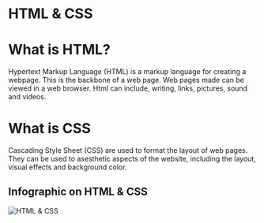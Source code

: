 # HTML & CSS

# What is HTML?

Hypertext Markup Language (HTML) is a markup language for creating a webpage. This is the backbone of a web page. Web pages made can be viewed in a web browser. Html can include, writing, links, pictures, sound and videos. 

# What is CSS

Cascading Style Sheet (CSS) are used to format the layout of web pages. They can be used to asesthetic aspects of the website, including the layout, visual effects and background color.

## Infographic on HTML & CSS

![HTML & CSS](https://www.codingdojo.com/blog/wp-content/uploads/Infographic-HTML-CSS.png)
